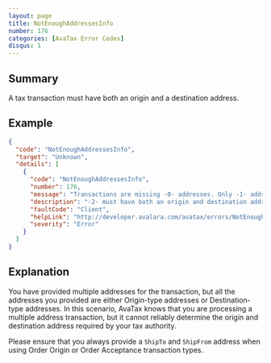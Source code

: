 ```yaml
---
layout: page
title: NotEnoughAddressesInfo
number: 176
categories: [AvaTax Error Codes]
disqus: 1
---
```


## Summary

A tax transaction must have both an origin and a destination address.

## Example

```json
{
  "code": "NotEnoughAddressesInfo",
  "target": "Unknown",
  "details": [
    {
      "code": "NotEnoughAddressesInfo",
      "number": 176,
      "message": "Transactions are missing -0- addresses. Only -1- addresses are provided",
      "description": "-2- must have both an origin and destination address.  The origin addresses are either 'ShipFrom' or 'PointOfOrderAcceptance'. The destination addresses are either 'ShipTo' or 'PointOfOrderOrigin'.",
      "faultCode": "Client",
      "helpLink": "http://developer.avalara.com/avatax/errors/NotEnoughAddressesInfo",
      "severity": "Error"
    }
  ]
}
```

## Explanation

You have provided multiple addresses for the transaction, but all the addresses you provided are either Origin-type addresses or Destination-type addresses.  In this scenario, AvaTax knows that you are processing a multiple address transaction, but it cannot reliably determine the origin and destination address required by your tax authority.

Please ensure that you always provide a `ShipTo` and `ShipFrom` address when using Order Origin or Order Acceptance transaction types.
